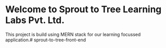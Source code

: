 # Welcome to Sprout to Tree Learning Labs Pvt. Ltd.

This project is build using MERN stack for our learning focussed application.#   s p r o u t - t o - t r e e - f r o n t - e n d  
 
